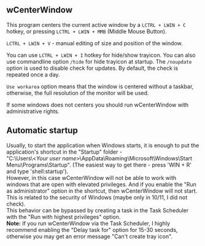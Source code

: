 ## wCenterWindow

This program centers the current active window by a `LCTRL + LWIN + C` hotkey,
or pressing `LCTRL + LWIN + MMB` (Middle Mouse Button).

`LCTRL + LWIN + V` - manual editing of size and position of the window.

You can use `LCTRL + LWIN + I` hotkey for hide/show trayicon.
You can also use commandline option `/hide` for hide trayicon at startup.
The `/noupdate` option is used to disable check for updates. By default, the check is repeated once a day.

`Use workarea` option means that the window is centered without a taskbar, otherwise, the full resolution of the monitor will be used.

If some windows does not centers you should run wCenterWindow with administrative rights.

## Automatic startup

Usually, to start the application when Windows starts, it is enough to put the application's shortcut in the "Startup" folder -\
"C:\Users\\<*Your user name*>\AppData\Roaming\Microsoft\Windows\Start Menu\Programs\Startup". (The easiest way to get there - press 'WIN + R' and type 'shell:startup').\
However, in this case wCenterWindow will not be able to work with windows that are open with elevated privileges.
And if you enable the "Run as administrator" option in the shortcut, then wCenterWindow will not start. This is related to the security of Windows (maybe only in 10/11, I did not check).\
This behavior can be bypassed by creating a task in the Task Scheduler with the "Run with highest privileges" option.\
**Note:** If you run wCenterWindow via the Task Scheduler, I highly recommend enabling the "Delay task for" option for 15-30 seconds, otherwise you may get an error message "Can't create tray icon".
